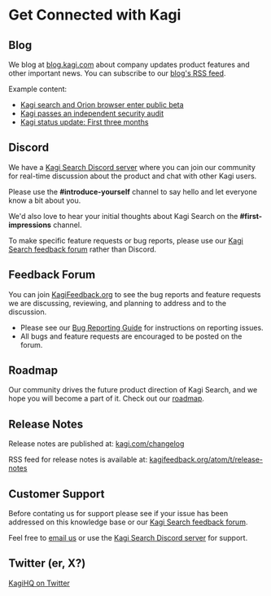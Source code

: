 # Get Connected with Kagi

## Blog

We blog at [blog.kagi.com](https://blog.kagi.com/blog) about company updates product features and other important news.
You can subscribe to our [blog's RSS feed](https://blog.kagi.com/rss.xml).

Example content:

- [Kagi search and Orion browser enter public beta](https://blog.kagi.com/kagi-orion-public-beta)
- [Kagi passes an independent security audit](https://blog.kagi.com/security-audit)
- [Kagi status update: First three months](https://blog.kagi.com/status-update-first-three-months)


## Discord

We have a [Kagi Search Discord server](https://kagi.com/discord) where you can join our community for real-time discussion about the product and chat with other Kagi users.

Please use the **#introduce-yourself** channel to say hello and let everyone know a bit about you.

We'd also love to hear your initial thoughts about Kagi Search on the **#first-impressions** channel.

To make specific feature requests or bug reports, please use our [Kagi Search feedback forum](https://kagifeedback.org) rather than Discord.

## Feedback Forum

You can join [KagiFeedback.org](https://kagifeedback.org/) to see the bug reports and feature requests we are discussing, reviewing, and planning to address and to the discussion.

- Please see our [Bug Reporting Guide](bug-reporting.md) for instructions on reporting issues.
- All bugs and feature requests are encouraged to be posted on the forum.

## Roadmap

Our community drives the future product direction of Kagi Search, and we hope you will become a part of it.
Check out our [roadmap](https://kagifeedback.org/roadmap).

## Release Notes

Release notes are published at:
[kagi.com/changelog](https://kagi.com/changelog)

RSS feed for release notes is available at:
[kagifeedback.org/atom/t/release-notes](https://kagifeedback.org/atom/t/release-notes)

## Customer Support

Before contating us for support please see if your issue has been addressed on this knowledge base or our [Kagi Search feedback forum](https://kagifeedback.org).

Feel free to [email us](email-support.md) or use the [Kagi Search Discord server](https://kagi.com/discord) for support.


## Twitter (er, X?)
[KagiHQ on Twitter](https://twitter.com/KagiHQ)